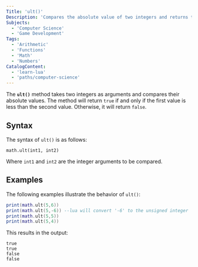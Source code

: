 ```yaml
---
Title: 'ult()'
Description: 'Compares the absolute value of two integers and returns true if the first is less than the second.'
Subjects:
  - 'Computer Science'
  - 'Game Development'
Tags:
  - 'Arithmetic'
  - 'Functions'
  - 'Math'
  - 'Numbers'
CatalogContent:
  - 'learn-lua'
  - 'paths/computer-science'
---
```


The **`ult()`** method takes two integers as arguments and compares their absolute values. The method will return `true` if and only if the first value is less than the second value. Otherwise, it will return `false`.

## Syntax

The syntax of `ult()` is as follows:

```pseudo
math.ult(int1, int2)
```

Where `int1` and `int2` are the integer arguments to be compared.

## Examples

The following examples illustrate the behavior of `ult()`:

```lua
print(math.ult(5,6))
print(math.ult(5,-6)) --lua will convert '-6' to the unsigned integer '6' when performing this call
print(math.ult(5,5))
print(math.ult(5,4))
```

This results in the output:

```shell
true
true
false
false
```
